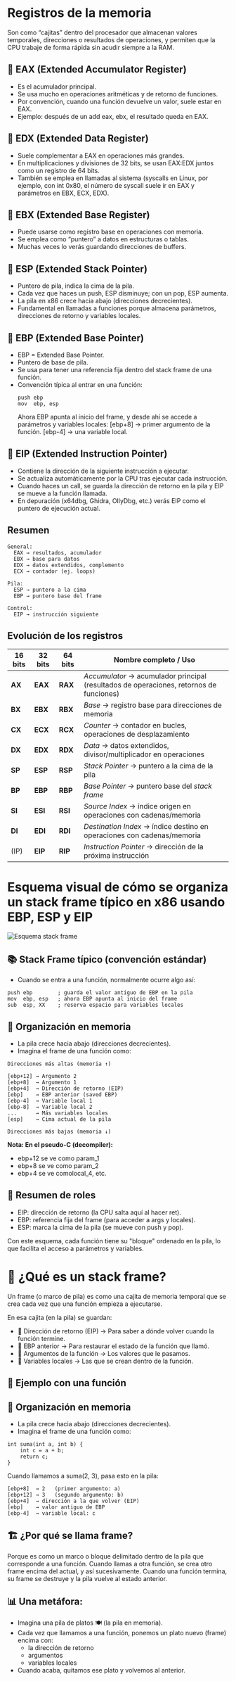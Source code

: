 
# Registros de la memoria

Son como “cajitas” dentro del procesador que almacenan valores temporales, direcciones o resultados de operaciones, y permiten que la CPU trabaje de forma rápida sin acudir siempre a la RAM.

## 🔹 EAX (Extended Accumulator Register)
- Es el acumulador principal.
- Se usa mucho en operaciones aritméticas y de retorno de funciones.
- Por convención, cuando una función devuelve un valor, suele estar en EAX.
- Ejemplo: después de un add eax, ebx, el resultado queda en EAX.

## 🔹 EDX (Extended Data Register)
- Suele complementar a EAX en operaciones más grandes.
- En multiplicaciones y divisiones de 32 bits, se usan EAX:EDX juntos como un registro de 64 bits.
- También se emplea en llamadas al sistema (syscalls en Linux, por ejemplo, con int 0x80, el número de syscall suele ir en EAX y parámetros en EBX, ECX, EDX).

## 🔹 EBX (Extended Base Register)
- Puede usarse como registro base en operaciones con memoria.
- Se emplea como “puntero” a datos en estructuras o tablas.
- Muchas veces lo verás guardando direcciones de buffers.

## 🔹 ESP (Extended Stack Pointer)
- Puntero de pila, indica la cima de la pila.
- Cada vez que haces un push, ESP disminuye; con un pop, ESP aumenta.
- La pila en x86 crece hacia abajo (direcciones decrecientes).
- Fundamental en llamadas a funciones porque almacena parámetros, direcciones de retorno y variables locales.

## 🔹 EBP (Extended Base Pointer)
- EBP = Extended Base Pointer.
- Puntero de base de pila.
- Se usa para tener una referencia fija dentro del stack frame de una función.
- Convención típica al entrar en una función:
  ```
  push ebp
  mov  ebp, esp
  ```
  Ahora EBP apunta al inicio del frame, y desde ahí se accede a parámetros y variables locales:
  [ebp+8] → primer argumento de la función.
  [ebp-4] → una variable local.

## 🔹 EIP (Extended Instruction Pointer)
- Contiene la dirección de la siguiente instrucción a ejecutar.
- Se actualiza automáticamente por la CPU tras ejecutar cada instrucción.
- Cuando haces un call, se guarda la dirección de retorno en la pila y EIP se mueve a la función llamada.
- En depuración (x64dbg, Ghidra, OllyDbg, etc.) verás EIP como el puntero de ejecución actual.

## Resumen
```
General:
  EAX → resultados, acumulador
  EBX → base para datos
  EDX → datos extendidos, complemento
  ECX → contador (ej. loops)

Pila:
  ESP → puntero a la cima
  EBP → puntero base del frame

Control:
  EIP → instrucción siguiente

```

## Evolución de los registros
| 16 bits | 32 bits | 64 bits | Nombre completo / Uso                                                                   |
| ------- | ------- | ------- | --------------------------------------------------------------------------------------- |
| **AX**  | **EAX** | **RAX** | *Accumulator* → acumulador principal (resultados de operaciones, retornos de funciones) |
| **BX**  | **EBX** | **RBX** | *Base* → registro base para direcciones de memoria                                      |
| **CX**  | **ECX** | **RCX** | *Counter* → contador en bucles, operaciones de desplazamiento                           |
| **DX**  | **EDX** | **RDX** | *Data* → datos extendidos, divisor/multiplicador en operaciones                         |
| **SP**  | **ESP** | **RSP** | *Stack Pointer* → puntero a la cima de la pila                                          |
| **BP**  | **EBP** | **RBP** | *Base Pointer* → puntero base del *stack frame*                                         |
| **SI**  | **ESI** | **RSI** | *Source Index* → índice origen en operaciones con cadenas/memoria                       |
| **DI**  | **EDI** | **RDI** | *Destination Index* → índice destino en operaciones con cadenas/memoria                 |
| (IP)    | **EIP** | **RIP** | *Instruction Pointer* → dirección de la próxima instrucción                             |


# Esquema visual de cómo se organiza un stack frame típico en x86 usando EBP, ESP y EIP
![Esquema stack frame](capturas/esquema-pila.png)

## 📚 Stack Frame típico (convención estándar)
- Cuando se entra a una función, normalmente ocurre algo así:
```
push ebp        ; guarda el valor antiguo de EBP en la pila
mov  ebp, esp   ; ahora EBP apunta al inicio del frame
sub  esp, XX    ; reserva espacio para variables locales
```

## 🔹 Organización en memoria
- La pila crece hacia abajo (direcciones decrecientes).
- Imagina el frame de una función como:
```
Direcciones más altas (memoria ↑)

[ebp+12] → Argumento 2
[ebp+8]  → Argumento 1
[ebp+4]  → Dirección de retorno (EIP)
[ebp]    → EBP anterior (saved EBP)
[ebp-4]  → Variable local 1
[ebp-8]  → Variable local 2
...      → Más variables locales
[esp]    → Cima actual de la pila

Direcciones más bajas (memoria ↓)
```

**Nota: En el pseudo-C (decompiler):**
- ebp+12 se ve como param_1
- ebp+8 se ve como param_2
- ebp+4 se ve comolocal_4, etc.

## 🔹 Resumen de roles
- EIP: dirección de retorno (la CPU salta aquí al hacer ret).
- EBP: referencia fija del frame (para acceder a args y locales).
- ESP: marca la cima de la pila (se mueve con push y pop).

Con este esquema, cada función tiene su "bloque" ordenado en la pila, lo que facilita el acceso a parámetros y variables.

# 📌 ¿Qué es un stack frame?
Un frame (o marco de pila) es como una cajita de memoria temporal que se crea cada vez que una función empieza a ejecutarse.

En esa cajita (en la pila) se guardan:
- 📍 Dirección de retorno (EIP) → Para saber a dónde volver cuando la función termine.
- 📍 EBP anterior → Para restaurar el estado de la función que llamó.
- 📍 Argumentos de la función → Los valores que le pasamos.
- 📍 Variables locales → Las que se crean dentro de la función.

## 🧩 Ejemplo con una función

## 🔹 Organización en memoria
- La pila crece hacia abajo (direcciones decrecientes).
- Imagina el frame de una función como:
```
int suma(int a, int b) {
    int c = a + b;
    return c;
}
```

Cuando llamamos a suma(2, 3), pasa esto en la pila:
```
[ebp+8]  → 2   (primer argumento: a)
[ebp+12] → 3   (segundo argumento: b)
[ebp+4]  → dirección a la que volver (EIP)
[ebp]    → valor antiguo de EBP
[ebp-4]  → variable local: c
```

## 🏗️ ¿Por qué se llama frame?
Porque es como un marco o bloque delimitado dentro de la pila que corresponde a una función. Cuando llamas a otra función, se crea otro frame encima del actual, y así sucesivamente. Cuando una función termina, su frame se destruye y la pila vuelve al estado anterior.

## 📊 Una metáfora:
- Imagina una pila de platos 🍽️ (la pila en memoria).
- Cada vez que llamamos a una función, ponemos un plato nuevo (frame) encima con:
  - la dirección de retorno
  - argumentos
  - variables locales
- Cuando acaba, quitamos ese plato y volvemos al anterior.
